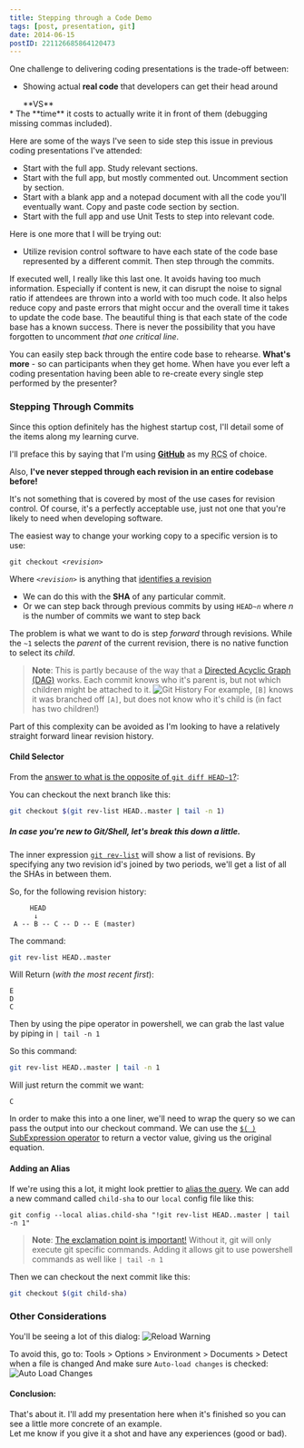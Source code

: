 ```yaml
---
title: Stepping through a Code Demo
tags: [post, presentation, git]
date: 2014-06-15
postID: 221126685864120473
---
```



One challenge to delivering coding presentations is the trade-off between: 

* Showing actual **real code** that developers can get their head around 
<li style=" list-style-type: none;">&nbsp;&nbsp;&nbsp;&nbsp;&nbsp;&nbsp;**VS**</li>
* The **time** it costs to actually write it in front of them (debugging missing commas included).

Here are some of the ways I've seen to side step this issue in previous coding presentations I've attended:

* Start with the full app. Study relevant sections.
* Start with the full app, but mostly commented out.  Uncomment section by section.
* Start with a blank app and a notepad document with all the code you'll eventually want.  Copy and paste code section by section.
* Start with the full app and use Unit Tests to step into relevant code.

Here is one more that I will be trying out:

* Utilize revision control software to have each state of the code base represented by a different commit.  Then step through the commits.

If executed well, I really like this last one.  It avoids having too much information.  Especially if content is new, it can disrupt the noise to signal ratio if attendees are thrown into a world with too much code.  It also helps reduce copy and paste errors that might occur and the overall time it takes to update the code base.  The beautiful thing is that each state of the code base has a known success.  There is never the possibility that you have forgotten to uncomment *that one critical line*.  

You can easily step back through the entire code base to rehearse.  **What's more** - so can participants when they get home.  When have you ever left a coding presentation having been able to re-create every single step performed  by the presenter?

### Stepping Through Commits

Since this option definitely has the highest startup cost, I'll detail some of the items along my learning curve.

I'll preface this by saying that I'm using [**GitHub**][github] as my <abbr title="Revision Control System">RCS</abbr> of choice.

Also, **I've never stepped through each revision in an entire codebase before!**

It's not something that is covered by most of the use cases for revision control.  Of course, it's a perfectly acceptable use, just not one that you're likely to need when developing software.  

The easiest way to change your working copy to a specific version is to use:

<pre><code>git checkout <i>&lt;revision&gt;</i>
</code></pre>

Where *`<revision>`* is anything that [identifies a revision][gitrevisions]

* We can do this with the **SHA** of any particular commit.
* Or we can step back through previous commits by using <code>HEAD~<i>n</i></code> where *n* is the number of commits we want to step back

The problem is what we want to do is step *forward* through revisions.  While the `~1` selects the *parent* of the current revision, there is no native function to select its *child*.

> **Note**: This is partly because of the way that a [Directed Acyclic Graph (DAG)][DAG] works.  Each commit knows who it's parent is, but not which children might be attached to it.
> ![Git History][Git History]
> For example, `[B]` knows it was branched off `[A]`, but does not know who it's child is (in fact has two children!)

Part of this complexity can be avoided as I'm looking to have a relatively straight forward linear revision history.

#### Child Selector

From the [answer to what is the opposite of `git diff HEAD~1`?][child-sha]:

You can checkout the next branch like this:

```bash
git checkout $(git rev-list HEAD..master | tail -n 1)
```

##### In case you're new to Git/Shell, let's break this down a little.

The inner expression [`git rev-list`][git rev-list] will show a list of revisions.  By specifying any two revision id's joined by two periods, we'll get a list of all the SHAs in between them.

So, for the following revision history:

```none
     HEAD
      ↓
 A -- B -- C -- D -- E (master)
```

The command:

```bash
git rev-list HEAD..master
```

Will Return (*with the most recent first*):

```no-highlight
E
D
C
```

Then by using the pipe operator in powershell, we can grab the last value by piping in `| tail -n 1`

So this command:

```bash
git rev-list HEAD..master | tail -n 1
```

Will just return the commit we want:

```none
C
```

In order to make this into a one liner, we'll need to wrap the query so we can pass the output into our checkout command.  We can use the [`$( )` SubExpression operator][PS Operators] to return a vector value, giving us the original equation.

#### Adding an Alias

If we're using this a lot, it might look prettier to [alias the query][git alias]. 
We can add a new command called `child-sha` to our `local` config file like this:
```no-highlight
git config --local alias.child-sha "!git rev-list HEAD..master | tail -n 1"
```

> **Note**: [The exclamation point is important!][Git Alias with Powershell]  Without it, git will only execute git specific commands.  Adding it allows git to use powershell commands as well like `| tail -n 1`

Then we can checkout the next commit like this:


```bash
git checkout $(git child-sha)
```

### Other Considerations

You'll be seeing a lot of this dialog:
![Reload Warning][Reload Warning]

To avoid this, go to: 
Tools > Options > Environment > Documents > Detect when a file is changed
And make sure `Auto-load changes` is checked:
![Auto Load Changes][Auto Load Changes]


#### Conclusion:

That's about it.  I'll add my presentation here when it's finished so you can see a little more concrete of an example.  
Let me know if you give it a shot and have any experiences (good or bad).

[github]: https://github.com/

[DAG]: http://en.wikipedia.org/wiki/Directed_acyclic_graph
[Git History]: https://i.imgur.com/5qfhTx8.png
[Reload Warning]: https://i.imgur.com/9NZGbtB.png
[Auto Load Changes]: https://i.imgur.com/ZHJHXKu.png

[child-sha]: http://stackoverflow.com/a/3557291/1366033
[Git Alias with Powershell]: http://stackoverflow.com/a/24233289/1366033

[PS Operators]: http://ss64.com/ps/syntax-operators.html
[git alias]: https://git.wiki.kernel.org/index.php/Aliases

[gitrevisions]: http://git-scm.com/docs/gitrevisions
[git rev-list]: http://git-scm.com/docs/git-rev-list

